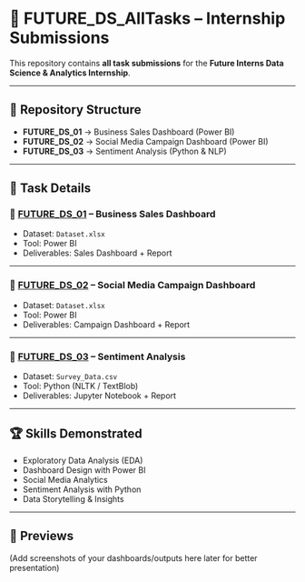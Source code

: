 # 🚀 FUTURE_DS_AllTasks – Internship Submissions  

This repository contains **all task submissions** for the **Future Interns Data Science & Analytics Internship**.  

---

## 📂 Repository Structure  

- **FUTURE_DS_01** → Business Sales Dashboard (Power BI)  
- **FUTURE_DS_02** → Social Media Campaign Dashboard (Power BI)  
- **FUTURE_DS_03** → Sentiment Analysis (Python & NLP)  

---

## 📌 Task Details  

### 🔹 [FUTURE_DS_01](./FUTURE_DS_01) – Business Sales Dashboard  
- Dataset: `Dataset.xlsx`  
- Tool: Power BI  
- Deliverables: Sales Dashboard + Report  

---

### 🔹 [FUTURE_DS_02](./FUTURE_DS_02) – Social Media Campaign Dashboard  
- Dataset: `Dataset.xlsx`  
- Tool: Power BI  
- Deliverables: Campaign Dashboard + Report  

---

### 🔹 [FUTURE_DS_03](./FUTURE_DS_03) – Sentiment Analysis  
- Dataset: `Survey_Data.csv`  
- Tool: Python (NLTK / TextBlob)  
- Deliverables: Jupyter Notebook + Report  

---

## 🏆 Skills Demonstrated  
- Exploratory Data Analysis (EDA)  
- Dashboard Design with Power BI  
- Social Media Analytics  
- Sentiment Analysis with Python  
- Data Storytelling & Insights  

---

## 📸 Previews  
(Add screenshots of your dashboards/outputs here later for better presentation)  
